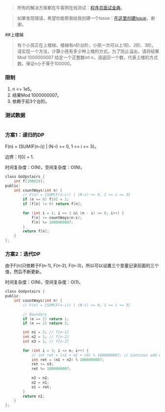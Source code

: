 > 所有的解决方案都在牛客网在线测试：[程序员面试金典](http://www.nowcoder.com/ta/cracking-the-coding-interview)。

> 如果发现错误，希望你能帮我给我创建一个Issue：[在这里创建Issue](https://github.com/Shitaibin/CC150/issues)，谢谢。

##上楼梯

> 有个小孩正在上楼梯，楼梯有n阶台阶，小孩一次可以上1阶、2阶、3阶。请实现一个方法，计算小孩有多少种上楼的方式。为了防止溢出，请将结果Mod 1000000007
给定一个正整数int n，请返回一个数，代表上楼的方式数。保证n小于等于100000。

### 限制

1. n <= 1e5。
1. 结果Mod 1000000007。
1. 依赖于前3个台阶。

### 测试数据

```

```

### 方案1：递归的DP

F(n) = {SUM(F(n-i)) | (N-i) >= 0, 1 <= i <= 3}。

边界：f[0] = 1.

时间复杂度：O(N)，空间复杂度：O(N)。

```C
class GoUpstairs {
    int f[100010];
public:
    int countWays(int n) {
        // F(n) = {SUM(F(n-i)) | (N-i) >= 0, 1 <= i <= 3}
        if (n == 0) f[0] = 1;
        if (f[n] != 0) return f[n];
        
        for (int i = 1; i <= 3 && (n - i) >= 0; i++) {
            f[n] += countWays(n-i);
            f[n] %= 1000000007;
        }
        return f[n];
    }
};
```

### 方案2：迭代DP

由于F(n)只依赖于F(n-1), F(n-2), F(n-3)，所以可以设置三个变量记录前面的三个值，然后不断更新。

时间复杂度：O(N)，空间复杂度：O(1)。

```C
class GoUpstairs {
public:
    int countWays(int n) {
        // F(n) = {SUM(F(n-i)) | (N-i) >= 0, 1 <= i <= 3}
		
        // Boundary
        if (n == 1) return 1;
        if (n == 2) return 2;

        int n1 = 2;	// f[n-1]
        int n2 = 1;	// f[n-2]
        int n3 = 1;	// f[n-3]
        
        for (int i = 3; i <= n; i++) {
            // int ret = (n1 + n2 + n3) % 1000000007; // Continus add may lead to overfolw
            int ret = (n1 + n2) % 1000000007;
            ret += n3;
            ret %= 1000000007;
            
            n3 = n2;
            n2 = n1;
            n1 = ret;
        }
        return n1;
    }
};
```

